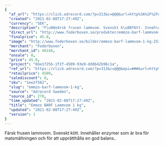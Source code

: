 ```yaml
---
{
  "af_url": "https://click.adrecord.com/?p=313&c=@@@&url=http%3A%2F%2Fwww.foderboxen.se%2Fprodukter%2Femmzo-barf-lammvom-1-kg%2C253",
  "created": "2021-02-08T17:27:49Z",
  "currency": "SEK",
  "description": "F\u00e4rsk frusen lammvom. Svenskt k\u00f6tt. Inneh\u00e5ller enzymer som \u00e4r bra f\u00f6r matsm\u00e4ltningen och f\u00f6r att uppr\u00e4tth\u00e5lla en god balans..",
  "direct_url": "http://www.foderboxen.se/produkter/emmzo-barf-lammvom-1-kg,253",
  "finalprice": 45.0,
  "image": "http://www.foderboxen.se/bilder/emmzo-barf-lammvom-1-kg-253.png",
  "merchant": "Foderboxen",
  "merchant_id": 46146,
  "onsale": 0,
  "price": 45.0,
  "project": "6be1f25b-1f2f-4509-93e9-dd8b42b96c1a",
  "ref_url": "https://click.adrecord.com/?p=313&c=@@@&epi=###&url=http%3A%2F%2Fwww.foderboxen.se%2Fprodukter%2Femmzo-barf-lammvom-1-kg%2C253",
  "retailprice": 4500,
  "salediscount": 0,
  "sku": "1ee2f582",
  "slug": "emmzo-barf-lammvom-1-kg",
  "source": "Adrecord Sweden",
  "source_id": 270,
  "time_updated": "2021-02-08T17:27:49Z",
  "title": "Emmzo BARF Lammvom 1 kg",
  "updated": "2021-02-08T17:27:49Z",
  "version": 1
}
---
```


<p> Färsk frusen lammvom. Svenskt kött. Innehåller enzymer som är bra för matsmältningen och för att upprätthålla en god balans..</p>
